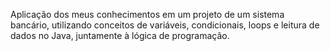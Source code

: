 Aplicação dos meus conhecimentos em um projeto de um sistema bancário, utilizando conceitos de variáveis, condicionais, loops e leitura de dados no Java, juntamente à lógica de programação.
